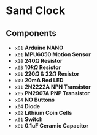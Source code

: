 # Sand Clock

## Components

- `x01` **Arduino NANO**
- `x01` **MPU6050 Motion Sensor**
- `x18` **$240\Omega$ Resistor**
- `x03` **$10k\Omega$ Resistor**
- `x01` **$220\Omega$ & $22\Omega$ Resistor**
- `x49` **20mA Red LED**
- `x11` **2N2222A NPN Transistor**
- `x05` **PN2907A PNP Transistor**
- `x04` **NO Buttons**
- `x04` **Diode**
- `x02` **Lithium Coin Cells**
- `x01` **Switch**
- `x01` **0.1uF Ceramic Capacitor**

